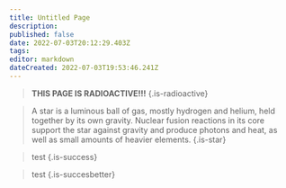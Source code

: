 ```yaml
---
title: Untitled Page
description: 
published: false
date: 2022-07-03T20:12:29.403Z
tags: 
editor: markdown
dateCreated: 2022-07-03T19:53:46.241Z
---
```


> **THIS PAGE IS RADIOACTIVE!!!**
{.is-radioactive}

> A star is a luminous ball of gas, mostly hydrogen and helium, held together by its own gravity. Nuclear fusion reactions in its core support the star against gravity and produce photons and heat, as well as small amounts of heavier elements.
{.is-star}

> test
{.is-success}

> test
{.is-succesbetter}